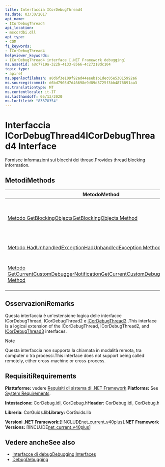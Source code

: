 ```yaml
---
title: Interfaccia ICorDebugThread4
ms.date: 03/30/2017
api_name:
- ICorDebugThread4
api_location:
- mscordbi.dll
api_type:
- COM
f1_keywords:
- ICorDebugThread4
helpviewer_keywords:
- ICorDebugThread4 interface [.NET Framework debugging]
ms.assetid: a8c7719a-322b-4133-8566-4c27218dc104
topic_type:
- apiref
ms.openlocfilehash: a0d6f3e109f92ad44eeeb1b1dec05e53015992a6
ms.sourcegitcommit: d6bd7903d7d46698e9d89d3725f3bb4876891aa3
ms.translationtype: MT
ms.contentlocale: it-IT
ms.lasthandoff: 05/13/2020
ms.locfileid: "83378354"
---
```

# <a name="icordebugthread4-interface"></a><span data-ttu-id="f0e9b-102">Interfaccia ICorDebugThread4</span><span class="sxs-lookup"><span data-stu-id="f0e9b-102">ICorDebugThread4 Interface</span></span>
<span data-ttu-id="f0e9b-103">Fornisce informazioni sui blocchi dei thread.</span><span class="sxs-lookup"><span data-stu-id="f0e9b-103">Provides thread blocking information.</span></span>  
  
## <a name="methods"></a><span data-ttu-id="f0e9b-104">Metodi</span><span class="sxs-lookup"><span data-stu-id="f0e9b-104">Methods</span></span>  
  
|<span data-ttu-id="f0e9b-105">Metodo</span><span class="sxs-lookup"><span data-stu-id="f0e9b-105">Method</span></span>|<span data-ttu-id="f0e9b-106">Descrizione</span><span class="sxs-lookup"><span data-stu-id="f0e9b-106">Description</span></span>|  
|------------|-----------------|  
|[<span data-ttu-id="f0e9b-107">Metodo GetBlockingObjects</span><span class="sxs-lookup"><span data-stu-id="f0e9b-107">GetBlockingObjects Method</span></span>](icordebugthread4-getblockingobjects-method.md)|<span data-ttu-id="f0e9b-108">Fornisce un'enumerazione ordinata di strutture [CorDebugBlockingObject](cordebugblockingobject-structure.md) che forniscono informazioni di blocco del thread.</span><span class="sxs-lookup"><span data-stu-id="f0e9b-108">Provides an ordered enumeration of [CorDebugBlockingObject](cordebugblockingobject-structure.md) structures that provide thread blocking information.</span></span>|  
|[<span data-ttu-id="f0e9b-109">Metodo HadUnhandledException</span><span class="sxs-lookup"><span data-stu-id="f0e9b-109">HadUnhandledException Method</span></span>](icordebugthread4-hadunhandledexception-method.md)|<span data-ttu-id="f0e9b-110">Indica se il thread ha già avuto un'eccezione non gestita.</span><span class="sxs-lookup"><span data-stu-id="f0e9b-110">Indicates whether the thread has ever had an unhandled exception.</span></span>|  
|[<span data-ttu-id="f0e9b-111">Metodo GetCurrentCustomDebuggerNotification</span><span class="sxs-lookup"><span data-stu-id="f0e9b-111">GetCurrentCustomDebuggerNotification Method</span></span>](icordebugthread4-getcurrentcustomdebuggernotification-method.md)|<span data-ttu-id="f0e9b-112">Ottiene l'oggetto [ICorDebugManagedCallback3:: CustomNotification](icordebugmanagedcallback3-customnotification-method.md) corrente sul thread corrente.</span><span class="sxs-lookup"><span data-stu-id="f0e9b-112">Gets the current [ICorDebugManagedCallback3::CustomNotification](icordebugmanagedcallback3-customnotification-method.md) object on the current thread.</span></span>|  
  
## <a name="remarks"></a><span data-ttu-id="f0e9b-113">Osservazioni</span><span class="sxs-lookup"><span data-stu-id="f0e9b-113">Remarks</span></span>  
 <span data-ttu-id="f0e9b-114">Questa interfaccia è un'estensione logica delle interfacce ICorDebugThread, ICorDebugThread2 e [ICorDebugThread3](icordebugthread3-interface.md) .</span><span class="sxs-lookup"><span data-stu-id="f0e9b-114">This interface is a logical extension of the ICorDebugThread, ICorDebugThread2, and [ICorDebugThread3](icordebugthread3-interface.md) interfaces.</span></span>  
  
> [!NOTE]
> <span data-ttu-id="f0e9b-115">Questa interfaccia non supporta la chiamata in modalità remota, tra computer o tra processi.</span><span class="sxs-lookup"><span data-stu-id="f0e9b-115">This interface does not support being called remotely, either cross-machine or cross-process.</span></span>  
  
## <a name="requirements"></a><span data-ttu-id="f0e9b-116">Requisiti</span><span class="sxs-lookup"><span data-stu-id="f0e9b-116">Requirements</span></span>  
 <span data-ttu-id="f0e9b-117">**Piattaforme:** vedere [Requisiti di sistema di .NET Framework](../../get-started/system-requirements.md).</span><span class="sxs-lookup"><span data-stu-id="f0e9b-117">**Platforms:** See [System Requirements](../../get-started/system-requirements.md).</span></span>  
  
 <span data-ttu-id="f0e9b-118">**Intestazione:** CorDebug.idl, CorDebug.h</span><span class="sxs-lookup"><span data-stu-id="f0e9b-118">**Header:** CorDebug.idl, CorDebug.h</span></span>  
  
 <span data-ttu-id="f0e9b-119">**Libreria:** CorGuids.lib</span><span class="sxs-lookup"><span data-stu-id="f0e9b-119">**Library:** CorGuids.lib</span></span>  
  
 <span data-ttu-id="f0e9b-120">**Versioni .NET Framework:**[!INCLUDE[net_current_v40plus](../../../../includes/net-current-v40plus-md.md)]</span><span class="sxs-lookup"><span data-stu-id="f0e9b-120">**.NET Framework Versions:** [!INCLUDE[net_current_v40plus](../../../../includes/net-current-v40plus-md.md)]</span></span>  
  
## <a name="see-also"></a><span data-ttu-id="f0e9b-121">Vedere anche</span><span class="sxs-lookup"><span data-stu-id="f0e9b-121">See also</span></span>

- [<span data-ttu-id="f0e9b-122">Interfacce di debug</span><span class="sxs-lookup"><span data-stu-id="f0e9b-122">Debugging Interfaces</span></span>](debugging-interfaces.md)
- [<span data-ttu-id="f0e9b-123">Debug</span><span class="sxs-lookup"><span data-stu-id="f0e9b-123">Debugging</span></span>](index.md)
